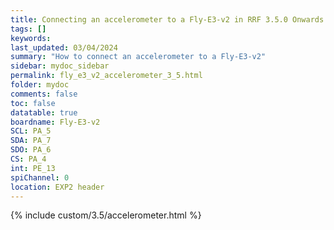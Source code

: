 ```yaml
---
title: Connecting an accelerometer to a Fly-E3-v2 in RRF 3.5.0 Onwards
tags: []
keywords: 
last_updated: 03/04/2024
summary: "How to connect an accelerometer to a Fly-E3-v2"
sidebar: mydoc_sidebar
permalink: fly_e3_v2_accelerometer_3_5.html
folder: mydoc
comments: false
toc: false
datatable: true
boardname: Fly-E3-v2
SCL: PA_5
SDA: PA_7
SDO: PA_6
CS: PA_4
int: PE_13
spiChannel: 0
location: EXP2 header
---
```


{% include custom/3.5/accelerometer.html %}
